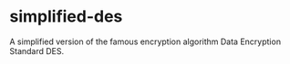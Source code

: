 simplified-des
==============

A simplified version of the famous encryption algorithm Data Encryption Standard DES.
